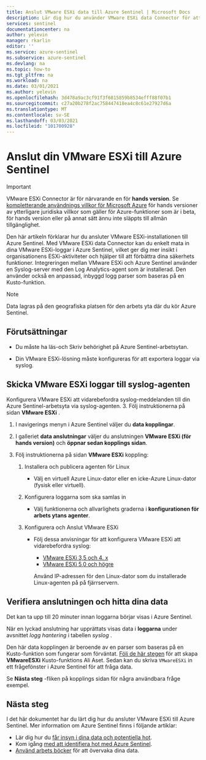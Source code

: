 ```yaml
---
title: Anslut VMware ESXi data till Azure Sentinel | Microsoft Docs
description: Lär dig hur du använder VMware ESXi data Connector för att hämta ESXi-loggar till Azure Sentinel. Visa ESXi-data i arbets böcker, skapa aviseringar och förbättra undersökningen.
services: sentinel
documentationcenter: na
author: yelevin
manager: rkarlin
editor: ''
ms.service: azure-sentinel
ms.subservice: azure-sentinel
ms.devlang: na
ms.topic: how-to
ms.tgt_pltfrm: na
ms.workload: na
ms.date: 03/01/2021
ms.author: yelevin
ms.openlocfilehash: 3d478a9ac3cf91f3f6815859b8534efff88f07b1
ms.sourcegitcommit: c27a20b278f2ac758447418ea4c8c61e27927d6a
ms.translationtype: MT
ms.contentlocale: sv-SE
ms.lasthandoff: 03/03/2021
ms.locfileid: "101700928"
---
```

# <a name="connect-your-vmware-esxi-to-azure-sentinel"></a>Anslut din VMware ESXi till Azure Sentinel

> [!IMPORTANT]
> VMware ESXi Connector är för närvarande en för **hands version**. Se [kompletterande användnings villkor för Microsoft Azure](https://azure.microsoft.com/support/legal/preview-supplemental-terms/) för hands versioner av ytterligare juridiska villkor som gäller för Azure-funktioner som är i beta, för hands version eller på annat sätt ännu inte släppts till allmän tillgänglighet.

Den här artikeln förklarar hur du ansluter VMware ESXi-installationen till Azure Sentinel. Med VMware ESXi data Connector kan du enkelt mata in dina VMware ESXi-loggar i Azure Sentinel, vilket ger dig mer insikt i organisationens ESXi-aktiviteter och hjälper till att förbättra dina säkerhets funktioner. Integreringen mellan VMware ESXi och Azure Sentinel använder en Syslog-server med den Log Analytics-agent som är installerad. Den använder också en anpassad, inbyggd logg parser som baseras på en Kusto-funktion.

> [!NOTE]
> Data lagras på den geografiska platsen för den arbets yta där du kör Azure Sentinel.

## <a name="prerequisites"></a>Förutsättningar

- Du måste ha läs-och Skriv behörighet på Azure Sentinel-arbetsytan.

- Din VMware ESXi-lösning måste konfigureras för att exportera loggar via syslog.

## <a name="send-vmware-esxi-logs-to-the-syslog-agent"></a>Skicka VMware ESXi loggar till syslog-agenten  

Konfigurera VMware ESXi att vidarebefordra syslog-meddelanden till din Azure Sentinel-arbetsyta via syslog-agenten.
3. Följ instruktionerna på sidan **VMware ESXi** .


1. I navigerings menyn i Azure Sentinel väljer du **data kopplingar**.

1. I galleriet **data anslutningar** väljer du anslutningen **VMware ESXi (för hands version)** och **öppnar sedan kopplings sidan**.

1. Följ instruktionerna på sidan **VMware ESXi** koppling:

    1. Installera och publicera agenten för Linux

        - Välj en virtuell Azure Linux-dator eller en icke-Azure Linux-dator (fysisk eller virtuell).

    1. Konfigurera loggarna som ska samlas in

        - Välj funktionerna och allvarlighets graderna i **konfigurationen för arbets ytans agenter**.

    1. Konfigurera och Anslut VMware ESXi

        - Följ dessa anvisningar för att konfigurera VMware ESXi att vidarebefordra syslog:
            - [VMware ESXi 3,5 och 4. x](https://kb.vmware.com/s/article/1016621)
            - [VMware ESXi 5,0 och högre](https://docs.vmware.com/en/VMware-vSphere/5.5/com.vmware.vsphere.monitoring.doc/GUID-9F67DB52-F469-451F-B6C8-DAE8D95976E7.html)

            Använd IP-adressen för den Linux-dator som du installerade Linux-agenten på på fjärrservern.

## <a name="validate-connectivity-and-find-your-data"></a>Verifiera anslutningen och hitta dina data

Det kan ta upp till 20 minuter innan loggarna börjar visas i Azure Sentinel. 

När en lyckad anslutning har upprättats visas data i **loggarna** under avsnittet *logg hantering* i tabellen *syslog* .

Den här data kopplingen är beroende av en parser som baseras på en Kusto-funktion som fungerar som förväntat. [Följ de här stegen](https://aka.ms/sentinel-vmwareesxi-parser) för att skapa **VMwareESXi** Kusto-funktions Ali Aset. Sedan kan du skriva `VMwareESXi` in ett frågefönster i Azure Sentinel för att fråga data.

Se **Nästa steg** -fliken på kopplings sidan för några användbara fråge exempel.

## <a name="next-steps"></a>Nästa steg

I det här dokumentet har du lärt dig hur du ansluter VMware ESXi till Azure Sentinel. Mer information om Azure Sentinel finns i följande artiklar:

- Lär dig hur du [får insyn i dina data och potentiella hot](quickstart-get-visibility.md).
- Kom igång [med att identifiera hot med Azure Sentinel](tutorial-detect-threats-built-in.md).
- [Använd arbets böcker](tutorial-monitor-your-data.md) för att övervaka dina data.
